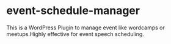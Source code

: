 # event-schedule-manager
This is a WordPress Plugin to manage event like wordcamps or meetups.Highly effective for event speech scheduling.
